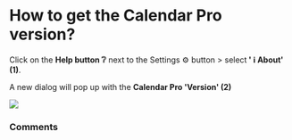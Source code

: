 # How to get the Calendar Pro version?

<p class="no-margin">Click on the <b>Help button ❔</b> next to the Settings ⚙️ button &gt; select<b> ' ℹ️ About' (1)</b>.</p>
<p class="no-margin"></p>
<p class="no-margin">A new dialog will pop up with the <b>Calendar Pro 'Version' (2)</b></p>
<p class="no-margin"></p>
<p class="no-margin"></p>
<div class="intercom-container"><img src="https://downloads.intercomcdn.com/i/o/834982000/ded735bb070077bef309e304/1.png"></div>

### Comments

<Comments />